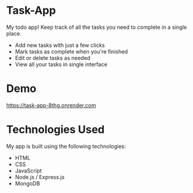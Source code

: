 # Task-App
My todo app! Keep track of all the tasks you need to complete in a single place.

- Add new tasks with just a few clicks
- Mark tasks as complete when you're finished
- Edit or delete tasks as needed
- View all your tasks in single interface

# Demo
https://task-app-8thg.onrender.com

# Technologies Used
My app is built using the following technologies:

- HTML
- CSS
- JavaScript
- Node.js / Express.js
- MongoDB
